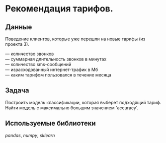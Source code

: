 # Рекомендация тарифов.


## Данные

Поведение клиентов, которые уже перешли на новые тарифы (из проекта 3).     

— количество звонков  
— суммарная длительность звонков в минутах  
— количество sms-сообщений  
— израсходованный интернет-трафик в Мб  
— каким тарифом пользовался в течение месяца   

## Задача

Построить модель классификации, которая выберет подходящий тариф.  
Найти модель с максимально большим значением 'accuracy'.     

## Используемые библиотеки
*pandas*, *numpy*, *sklearn* 
